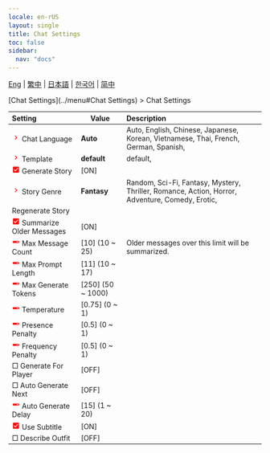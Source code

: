 ```yaml
---
locale: en-rUS
layout: single
title: Chat Settings
toc: false
sidebar:
  nav: "docs"
---
```

[Eng](/dancexr/menu/2025.4/chat/chat_settings) | [繁中](/tw/dancexr/menu/2025.4/chat/chat_settings) | [日本語](/jp/dancexr/menu/2025.4/chat/chat_settings) | [한국어](/kr/dancexr/menu/2025.4/chat/chat_settings) | [简中](/zh/dancexr/menu/2025.4/chat/chat_settings)

[Chat Settings](../menu#Chat Settings) > Chat Settings



| Setting | Value | Description |
| :--- | --- | :--- |
| <img src="/images/icon/ic_chevron.png" alt="chevron icon"/> Chat Language| **Auto** | Auto, English, Chinese, Japanese, Korean, Vietnamese, Thai, French, German, Spanish,  |
| <img src="/images/icon/ic_chevron.png" alt="chevron icon"/> Template| **default** | default,  |
| <img src="/images/icon/ic_check_on.png" alt="check on icon"/> Generate Story| [ON] | 
| <img src="/images/icon/ic_chevron.png" alt="chevron icon"/> Story Genre| **Fantasy** | Random, Sci-Fi, Fantasy, Mystery, Thriller, Romance, Action, Horror, Adventure, Comedy, Erotic,  |
|  Regenerate Story|| 
| <img src="/images/icon/ic_check_on.png" alt="check on icon"/> Summarize Older Messages| [ON] | 
| <img src="/images/icon/ic_slider.png" alt="slider icon"/> Max Message Count| [10] (10 ~ 25) | Older messages over this limit will be summarized.
| <img src="/images/icon/ic_slider.png" alt="slider icon"/> Max Prompt Length| [11] (10 ~ 17) | 
| <img src="/images/icon/ic_slider.png" alt="slider icon"/> Max Generate Tokens| [250] (50 ~ 1000) | 
| <img src="/images/icon/ic_slider.png" alt="slider icon"/> Temperature| [0.75] (0 ~ 1) | 
| <img src="/images/icon/ic_slider.png" alt="slider icon"/> Presence Penalty| [0.5] (0 ~ 1) | 
| <img src="/images/icon/ic_slider.png" alt="slider icon"/> Frequency Penalty| [0.5] (0 ~ 1) | 
|  □ Generate For Player| [OFF] | 
|  □ Auto Generate Next| [OFF] | 
| <img src="/images/icon/ic_slider.png" alt="slider icon"/> Auto Generate Delay| [15] (1 ~ 20) | 
| <img src="/images/icon/ic_check_on.png" alt="check on icon"/> Use Subtitle| [ON] | 
|  □ Describe Outfit| [OFF] | 
